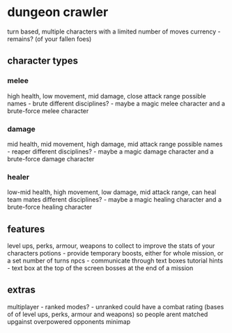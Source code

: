 # dungeon crawler
turn based, multiple characters with a limited number of moves
currency - remains? (of your fallen foes)

## character types
### melee
high health, low movement, mid damage, close attack range
possible names - brute
different disciplines? - maybe a magic melee character and a brute-force melee character

### damage
mid health, mid movement, high damage, mid attack range
possible names - reaper
different disciplines? - maybe a magic damage character and a brute-force damage character

### healer
low-mid health, high movement, low damage, mid attack range, can heal team mates
different disciplines? - maybe a magic healing character and a brute-force healing character



## features
level ups, perks, armour, weapons to collect to improve the stats of your characters
potions - provide temporary boosts, either for whole mission, or a set number of turns
npcs - communicate through text boxes
tutorial hints - text box at the top of the screen
bosses at the end of a mission

## extras
multiplayer - ranked modes? - unranked could have a combat rating (bases of of level ups, perks, armour and weapons) so people arent matched upgainst overpowered opponents
minimap






